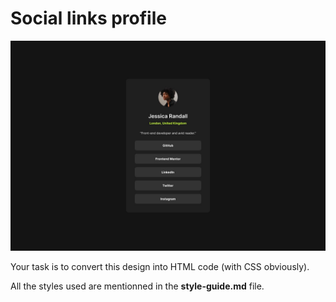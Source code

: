 # Social links profile

![Design preview for the Social links profile](./design/desktop-design.jpg)

Your task is to convert this design into HTML code (with CSS obviously).

All the styles used are mentionned in the **style-guide.md** file.
